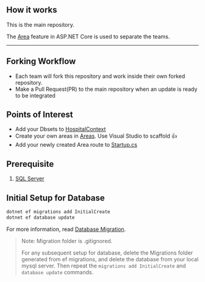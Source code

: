 ## How it works

This is the main repository.

The [Area](https://docs.microsoft.com/en-us/aspnet/core/mvc/controllers/areas?view=aspnetcore-6.0) feature in ASP.NET Core is used to separate the teams.

---

## Forking Workflow

- Each team will fork this repository and work inside their own forked repository.
- Make a Pull Request(PR) to the main repository when an update is ready to be integrated

## Points of Interest

- Add your Dbsets to [HospitalContext](./data/HospitalContext.cs)
- Create your own areas in [Areas](./Areas). Use Visual Studio to scaffold 👍
- Add your newly created Area route to [Startup.cs](./Startup.cs)

## Prerequisite

1. [SQL Server](https://www.microsoft.com/en-sg/sql-server/sql-server-downloads)

## Initial Setup for Database

```bash
dotnet ef migrations add InitialCreate
dotnet ef database update
```

For more information, read [Database Migration](https://docs.microsoft.com/en-us/ef/core/managing-schemas/migrations/?tabs=dotnet-core-cli).

> Note: Migration folder is .gitignored.
>
> For any subsequent setup for database, delete the Migrations folder generated from ef migrations, and delete the database from your local mysql server. Then repeat the `migrations add InitialCreate` and `database update` commands.
